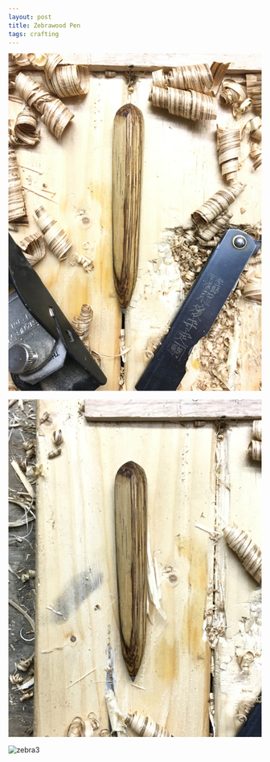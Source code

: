 ```yaml
---
layout: post
title: Zebrawood Pen
tags: crafting
---
```



![zebra1](assets/zebra1.jpg)

![zebra2](assets/zebra2.jpg)

![zebra3](assets/zebra3.gif)
